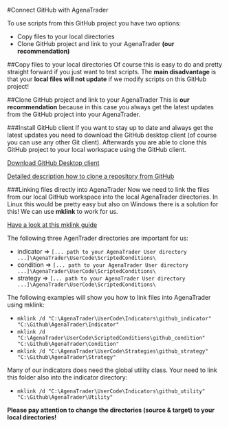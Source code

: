 #Connect GitHub with AgenaTrader

To use scripts from this GitHub project you have two options:
- Copy files to your local directories
- Clone GitHub project and link to your AgenaTrader **(our recommendation)**

##Copy files to your local directories
Of course this is easy to do and pretty straight forward if you just want to test scripts.
The **main disadvantage** is that your **local files will not update** if we modify scripts on this GitHub project!

##Clone GitHub project and link to your AgenaTrader
This is **our recommendation** because in this case you always get the latest updates from the GitHub project into your AgenaTrader.

###Install GitHub client
If you want to stay up to date and always get the latest updates you need to download the GitHub desktop client (of course you can use any other Git client). Afterwards you are able to clone this GitHub project to your local workspace using the GitHub client.

[Download GitHub Desktop client](https://desktop.github.com)

[Detailed description how to clone a repository from GitHub](https://help.github.com/articles/cloning-a-repository/)

###Linking files directly into AgenaTrader
Now we need to link the files from our local GitHub workspace into the local AgenaTrader directories. In Linux this would be pretty easy but also on Windows there is a solution for this! We can use **mklink** to work for us.

[Have a look at this mklink guide](http://www.howtogeek.com/howto/16226/complete-guide-to-symbolic-links-symlinks-on-windows-or-linux/)

The following three AgenTrader directories are important for us:
- indicator => `[... path to your AgenaTrader User directory ...]\AgenaTrader\UserCode\ScriptedConditions\`
- condition => `[... path to your AgenaTrader User directory ...]\AgenaTrader\UserCode\ScriptedConditions\`
- strategy => `[... path to your AgenaTrader User directory ...]\AgenaTrader\UserCode\ScriptedConditions\`

The following examples will show you how to link files into AgenaTrader using mklink:

- `mklink /d "C:\AgenaTrader\UserCode\Indicators\github_indicator" "C:\Github\AgenaTrader\Indicator"`
- `mklink /d "C:\AgenaTrader\UserCode\ScriptedConditions\github_condition" "C:\Github\AgenaTrader\Condition"`
- `mklink /d "C:\AgenaTrader\UserCode\Strategies\github_strategy" "C:\Github\AgenaTrader\Strategy"`

Many of our indicators does need the global utility class. Your need to link this folder also into the indicator directory:

- `mklink /d "C:\AgenaTrader\UserCode\Indicators\github_utility" "C:\Github\AgenaTrader\Utility"`


**Please pay attention to change the directories (source & target) to your local directories!**


